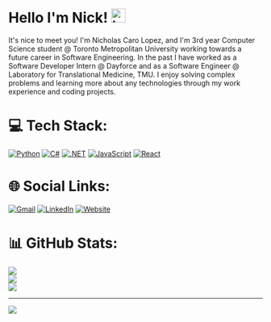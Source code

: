 # Hello I'm Nick! <img src="https://user-images.githubusercontent.com/1303154/88677602-1635ba80-d120-11ea-84d8-d263ba5fc3c0.gif" width="28px" height="28px" alt="hi">
It's nice to meet you! I'm Nicholas Caro Lopez, and I'm 3rd year Computer Science student @ Toronto Metropolitan University working towards a future career in Software Engineering. In the past I have worked as a Software Developer Intern @ Dayforce and as a Software Engineer @ Laboratory for Translational Medicine, TMU. I enjoy solving complex problems and learning more about any technologies through my work experience and coding projects. 

# 💻 Tech Stack:
[![Python](https://img.shields.io/badge/Python-3776AB?logo=python&logoColor=fff)](#)
[![C#](https://custom-icon-badges.demolab.com/badge/C%23-%23239120.svg?logo=cshrp&logoColor=white)](#)
[![.NET](https://img.shields.io/badge/.NET-512BD4?logo=dotnet&logoColor=fff)](#)
[![JavaScript](https://img.shields.io/badge/JavaScript-F7DF1E?logo=javascript&logoColor=000)](#)
[![React](https://img.shields.io/badge/React-%2320232a.svg?logo=react&logoColor=%2361DAFB)](#)

# 🌐 Social Links:
[![Gmail](https://img.shields.io/badge/Gmail-D14836?logo=gmail&logoColor=white)](mailto:nickcarolopez@gmail.com)
[![LinkedIn](https://custom-icon-badges.demolab.com/badge/LinkedIn-0A66C2?logo=linkedin-white&logoColor=fff)](https://www.linkedin.com/in/nicholas-caro-lopez/)
[![Website](https://img.shields.io/website-up-down-green-red/http/shields.io.svg)](https://nickcarolopez.ca)

# 📊 GitHub Stats:
![](https://github-readme-stats.vercel.app/api?username=nicholas489&theme=vue-dark&hide_border=false&include_all_commits=true&count_private=false)<br/>
![](https://github-readme-streak-stats.herokuapp.com/?user=nicholas489&theme=vue-dark&hide_border=false)<br/>
![](https://github-readme-stats.vercel.app/api/top-langs/?username=nicholas489&theme=vue-dark&hide_border=false&include_all_commits=true&count_private=false&layout=compact)


---
[![](https://visitcount.itsvg.in/api?id=nicholas489&icon=3&color=0)](https://visitcount.itsvg.in)

<!-- Proudly created with GPRM ( https://gprm.itsvg.in ) -->
